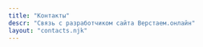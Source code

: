 ```yaml
---
title: "Контакты"
descr: "Связь с разработчиком сайта Верстаем.онлайн"
layout: "contacts.njk"
---
```

